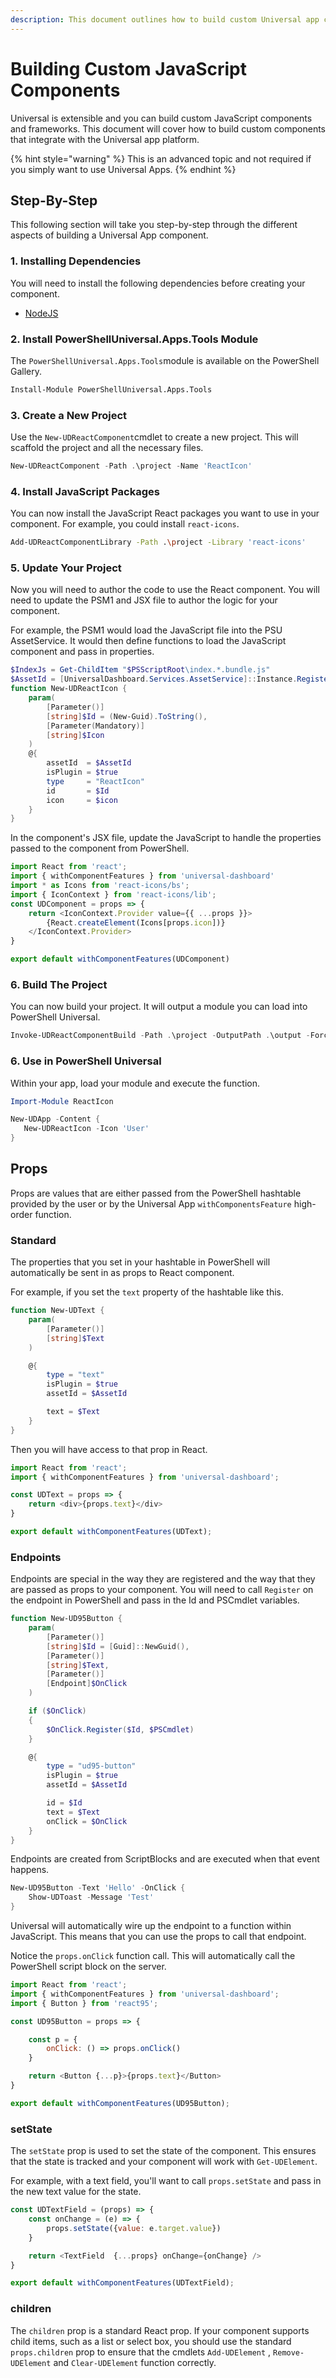 ```yaml
---
description: This document outlines how to build custom Universal app components.
---
```


# Building Custom JavaScript Components

Universal is extensible and you can build custom JavaScript components and frameworks. This document will cover how to build custom components that integrate with the Universal app platform.

{% hint style="warning" %}
This is an advanced topic and not required if you simply want to use Universal Apps.
{% endhint %}

## Step-By-Step

This following section will take you step-by-step through the different aspects of building a Universal App component.

### 1. Installing Dependencies

You will need to install the following dependencies before creating your component.

* [NodeJS](https://nodejs.org/en/)

### 2. Install PowerShellUniversal.Apps.Tools Module

The `PowerShellUniversal.Apps.Tools`module is available on the PowerShell Gallery.

```bash
Install-Module PowerShellUniversal.Apps.Tools
```

### 3. Create a New Project

Use the `New-UDReactComponent`cmdlet to create a new project. This will scaffold the project and all the necessary files.&#x20;

```powershell
New-UDReactComponent -Path .\project -Name 'ReactIcon'
```

### 4. Install JavaScript Packages

You can now install the JavaScript React packages you want to use in your component. For example, you could install `react-icons`.&#x20;

```bash
Add-UDReactComponentLibrary -Path .\project -Library 'react-icons'
```

### 5. Update Your Project

Now you will need to author the code to use the React component. You will need to update the PSM1 and JSX file to author the logic for your component.&#x20;

For example, the PSM1 would load the JavaScript file into the PSU AssetService. It would then define functions to load the JavaScript component and pass in properties.&#x20;

```powershell
$IndexJs = Get-ChildItem "$PSScriptRoot\index.*.bundle.js"
$AssetId = [UniversalDashboard.Services.AssetService]::Instance.RegisterAsset($IndexJs.FullName)
function New-UDReactIcon {
    param(
        [Parameter()]
        [string]$Id = (New-Guid).ToString(),
        [Parameter(Mandatory)]
        [string]$Icon
    )
    @{
        assetId  = $AssetId 
        isPlugin = $true 
        type     = "ReactIcon"
        id       = $Id
        icon     = $icon
    }
}
```

In the component's JSX file, update the JavaScript to handle the properties passed to the component from PowerShell.

```javascript
import React from 'react';
import { withComponentFeatures } from 'universal-dashboard'
import * as Icons from 'react-icons/bs';
import { IconContext } from 'react-icons/lib';
const UDComponent = props => {
    return <IconContext.Provider value={{ ...props }}>
        {React.createElement(Icons[props.icon])}
    </IconContext.Provider>
}

export default withComponentFeatures(UDComponent)
```

### 6. Build The Project

You can now build your project. It will output a module you can load into PowerShell Universal.&#x20;

```powershell
Invoke-UDReactComponentBuild -Path .\project -OutputPath .\output -Force
```

### 6. Use in PowerShell Universal

Within your app, load your module and execute the function.&#x20;

```powershell
Import-Module ReactIcon 

New-UDApp -Content {
   New-UDReactIcon -Icon 'User'
}
```

## Props

Props are values that are either passed from the PowerShell hashtable provided by the user or by the Universal App `withComponentsFeature` high-order function.

### Standard

The properties that you set in your hashtable in PowerShell will automatically be sent in as props to React component.

For example, if you set the `text` property of the hashtable like this.

```powershell
function New-UDText {
    param(
        [Parameter()]
        [string]$Text
    )

    @{
        type = "text"
        isPlugin = $true
        assetId = $AssetId 

        text = $Text
    }
}
```

Then you will have access to that prop in React.

```javascript
import React from 'react';
import { withComponentFeatures } from 'universal-dashboard';

const UDText = props => {
    return <div>{props.text}</div>
}

export default withComponentFeatures(UDText);
```

### Endpoints

Endpoints are special in the way they are registered and the way that they are passed as props to your component. You will need to call `Register` on the endpoint in PowerShell and pass in the Id and PSCmdlet variables.

```powershell
function New-UD95Button {
    param(
        [Parameter()]
        [string]$Id = [Guid]::NewGuid(),
        [Parameter()]
        [string]$Text,
        [Parameter()]
        [Endpoint]$OnClick
    )

    if ($OnClick)
    {
        $OnClick.Register($Id, $PSCmdlet)
    }

    @{
        type = "ud95-button"
        isPlugin = $true 
        assetId = $AssetId

        id = $Id 
        text = $Text 
        onClick = $OnClick
    }
}
```

Endpoints are created from ScriptBlocks and are executed when that event happens.

```powershell
New-UD95Button -Text 'Hello' -OnClick {
    Show-UDToast -Message 'Test' 
}
```

Universal will automatically wire up the endpoint to a function within JavaScript. This means that you can use the props to call that endpoint.

Notice the `props.onClick` function call. This will automatically call the PowerShell script block on the server.

```javascript
import React from 'react';
import { withComponentFeatures } from 'universal-dashboard';
import { Button } from 'react95';

const UD95Button = props => {

    const p = {
        onClick: () => props.onClick()
    }

    return <Button {...p}>{props.text}</Button>
}

export default withComponentFeatures(UD95Button);
```

### setState

The `setState` prop is used to set the state of the component. This ensures that the state is tracked and your component will work with `Get-UDElement`.

For example, with a text field, you'll want to call `props.setState` and pass in the new text value for the state.

```javascript
const UDTextField = (props) => {
    const onChange = (e) => {
        props.setState({value: e.target.value})
    }

    return <TextField  {...props} onChange={onChange} />
}

export default withComponentFeatures(UDTextField);
```

### children

The `children` prop is a standard React prop. If your component supports child items, such as a list or select box, you should use the standard `props.children` prop to ensure that the cmdlets `Add-UDElement` , `Remove-UDElement` and `Clear-UDElement` function correctly.
